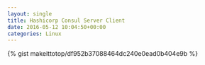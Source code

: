 ```yaml
---
layout: single                                                                                                              
title: Hashicorp Consul Server Client                                                                                                                       
date: 2016-05-12 10:04:50+00:00                                                                                                                        
categories: Linux                                                                                                                
---                                                                                                                              
```


{% gist makeittotop/df952b37088464dc240e0ead0b404e9b %}                                                                                                           

